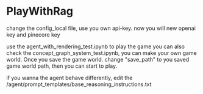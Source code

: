 # PlayWithRag

change the config_local file, use you own api-key. now you will new openai key and pinecore key

use the agent_with_rendering_test.ipynb to play the game 
you can also check the concept_graph_system_test.ipynb, you can make your own game world. Once you save the game world. change "save_path" to you saved game world path, then you can start to play.

if you wanna the agent behave differently, edit the /agent/prompt_templates/base_reasoning_instructions.txt